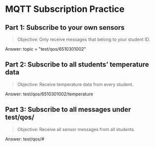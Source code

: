 # MQTT Subscription Practice


## Part 1: Subscribe to your own sensors

> Objective: Only receive messages that belong to your student ID.

Answer: topic = "test/qos/6510301002"


## Part 2: Subscribe to all students’ temperature data

> Objective: Receive temperature data from every student.

Answer: test/qos/6510301002/temperature


## Part 3: Subscribe to all messages under test/qos/

> Objective: Receive all sensor messages from all students.

Answer: test/qos/#

